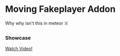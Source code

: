 # Moving Fakeplayer Addon

Why why isn't this in meteor ☠️

### Showcase

[Watch Video!](https://youtu.be/w5zwh9MI-Ws)
